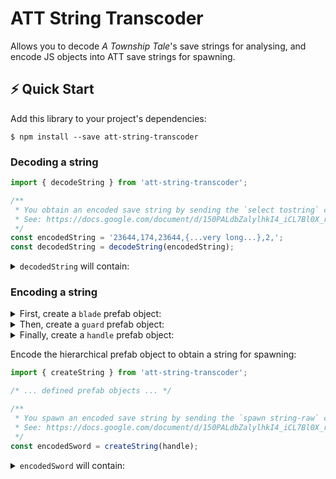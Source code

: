 # ATT String Transcoder

Allows you to decode _A Township Tale_'s save strings for analysing, and encode JS objects into ATT save strings for spawning.

## ⚡️ Quick Start

Add this library to your project's dependencies:

```shell
$ npm install --save att-string-transcoder
```

### Decoding a string

```ts
import { decodeString } from 'att-string-transcoder';

/**
 * You obtain an encoded save string by sending the `select tostring` console command.
 * See: https://docs.google.com/document/d/150PALdbZalylhkI4_iCL7Bl0X_rgvq80gJCUHik3z4I/edit?usp=sharing
 */
const encodedString = '23644,174,23644,{...very long...},2,';
const decodedString = decodeString(encodedString);
```

<details>
<summary><code>decodedString</code> will contain:</summary>

```ts
const decodedString = {
  hash: 23644,
  size: 1392,
  prefab: {
    prefabObject: {
      hash: 23644,
      position: {
        x: -699.1250610351562,
        y: 128.15176391601562,
        z: 98.96036529541016
      },
      rotation: {
        x: -0.00007028286927379668,
        y: -0.06372569501399994,
        z: -0.0011925859143957496,
        w: 0.9979667663574219
      },
      scale: 1.0000009536743164
    },
    components: {
      Unknown: [],
      NetworkRigidbody: {
        position: {
          x: -699.1250610351562,
          y: 128.15176391601562,
          z: 98.96036529541016
        },
        rotation: {
          x: -0.00007028286927379668,
          y: -0.06372569501399994,
          z: -0.0011925859143957496,
          w: 0.9979667663574219
        },
        isKinematic: false,
        isServerSleeping: true,
        velocity: {
          x: 0,
          y: 0,
          z: 0
        },
        angularVelocity: {
          x: 0,
          y: 0,
          z: 0
        }
      },
      Pickup: {
        lastInteractorPlayerId: 1965324787
      },
      LiquidContainer: {
        canAddTo: false,
        canRemoveFrom: true,
        contentLevel: 0,
        hasContent: false,
        isCustom: false,
        presetHash: 0,
        customData: null
      },
      BasicDecay: {
        isDisabled: false,
        timelineEntry: 37654637031400
      }
    },
    embeddedEntities: {
      Unknown: [
        {
          hash: 21290,
          isAlive: true,
          components: {
            Unknown: [],
            Pickup: {
              lastInteractorPlayerId: 1965324787
            }
          }
        }
      ]
    },
    childPrefabs: []
  }
};
```

</details>

### Encoding a string

<details>
<summary>First, create a <code>blade</code> prefab object:</summary>

```ts
import { Prefab, PrefabHash, PhysicalMaterialPartHash } from 'att-string-transcoder';

const blade: Prefab = {
  prefabObject: {
    hash: PrefabHash.Large_Longsword_Blade
  },
  components: {
    PhysicalMaterialPart: {
      materialHash: PhysicalMaterialPartHash.EvinonSteelAlloy
    },
    DurabilityModule: {
      integrity: 0.01
    }
  }
};
```

</details>

<details>
<summary>Then, create a <code>guard</code> prefab object:</summary>

```ts
import { Prefab, PrefabHash, PhysicalMaterialPartHash } from 'att-string-transcoder';

export const guard: Prefab = {
  prefabObject: {
    hash: PrefabHash.Large_Guard_Rectangle
  },
  components: {
    PhysicalMaterialPart: {
      materialHash: PhysicalMaterialPartHash.Copper
    },
    DurabilityModule: {
      integrity: 0.01
    }
  },
  childPrefabs: [
    {
      parentHash: 51896,
      prefab: blade
    }
  ]
};
```

</details>

<details>
<summary>Finally, create a <code>handle</code> prefab object:</summary>

```ts
import { Prefab, PrefabHash } from 'att-string-transcoder';

const position = {
  x: -701,
  y: 128.2,
  z: 100
};

export const handle: Prefab = {
  prefabObject: {
    hash: PrefabHash.Handle_Short,
    position
  },
  components: {
    NetworkRigidbody: {
      position
    }
  },
  childPrefabs: [
    {
      parentHash: 6136,
      prefab: guard
    }
  ]
};
```

</details>

Encode the hierarchical prefab object to obtain a string for spawning:

```ts
import { createString } from 'att-string-transcoder';

/* ... defined prefab objects ... */

/**
 * You spawn an encoded save string by sending the `spawn string-raw` console command.
 * See: https://docs.google.com/document/d/150PALdbZalylhkI4_iCL7Bl0X_rgvq80gJCUHik3z4I/edit?usp=sharing
 */
const encodedSword = createString(handle);
```

<details>
<summary><code>encodedSword</code> will contain:</summary>

```
42230,252,42230,3291430912,1124086579,1120403456,0,0,0,1065353216,1065353216,2290978823,418,3291430912,1124086579,1120403456,0,0,0,1065353216,0,0,0,0,0,0,0,0,536871679,1163,0,0,0,0,0,0,133169152,133169152,34023564,2684354564,2523,1307670851,3758096388,126122721,1073741824,0,268438699,2147487155,3221225472,0,0,0,0,0,66584576,66584576,17011782,1342177282,1968,3875060897,4026531842,63061360,2684354560,0,0,|3,2290978823,1,272188517,1,1871432223,1,
```

</details>

